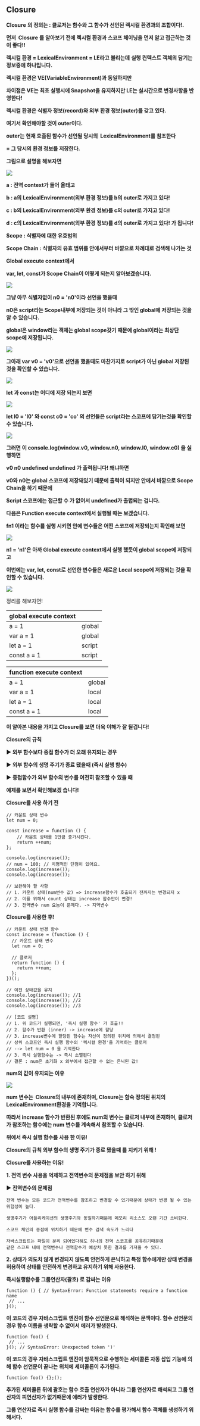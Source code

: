 ## **Closure**

**Closure** **의 정의는 : 클로저는 함수와 그 함수가 선언된 렉시컬 환경과의 조합이다!.**

**먼저  **Closure 를 알아보기 전에 렉시컬 환경과 스코프 체이닝을 먼저 알고 접근하는 것이 좋다!!****

**렉시컬 환경 = LexicalEnvironment = LE라고 불리는데** **실행 컨텍스트 객체의 담기는 정보중에 하나입니다.**

**렉시컬 환경은 VE(VariableEnvironment)과 동일하지만**

**차이점은 VE는 최초 실행시에 Snapshot을 유지하지만 LE는 실시간으로 변경사항을 반영한다!**

**렉시컬 환경은 식별자 정보(record)와 외부 환경 정보(outer)를 갖고 있다.**

**여기서 확인해야할 것이 outer이다.**

**outer는 현재 호출된 함수가 선언될 당시의  LexicalEnvironment를 참조한다** 

**\= 그 당시의 환경 정보를 저장한다.**

**그림으로 설명을 해보자면**

<img src = "https://img1.daumcdn.net/thumb/R1280x0/?scode=mtistory2&fname=https%3A%2F%2Fblog.kakaocdn.net%2Fdn%2FbQTUTR%2Fbtr94knKZd2%2F2UDbFIKIu2mgOa4xGWFQxk%2Fimg.png">

**a : 전역 context가 들어 올태고**

**b : a의 **LexicalEnvironment(외부 환경 정보)를 b의 outer로 가지고 있다!****

**c : b의 **LexicalEnvironment(외부 환경 정보)를 c의 outer로 가지고 있다!****

**d : c의 **LexicalEnvironment(외부 환경 정보)를 d의 outer로 가지고 있다! 가 됩니다!****

**Scope : 식별자에 대한 유효범위**

**Scope Chain : 식별자의 유효 범위를 안에서부터 바깥으로 차례대로 검색해 나가는 것**

**Global execute context에서**

**var, let, const가 Scope Chain이 어떻게 되는지 알아보겠습니다.**

<img src= "https://img1.daumcdn.net/thumb/R1280x0/?scode=mtistory2&fname=https%3A%2F%2Fblog.kakaocdn.net%2Fdn%2FrjKq9%2Fbtr93nLLlnJ%2FL9ogtbtKrnd9XP1mLNFyB1%2Fimg.png">

**그냥 아무 식별자없이 n0 = 'n0'이라 선언을 했을때**

**n0은 script라는 Scope내부에 저장되는 것이 아니라 그 밖인 global에 저장되는 것을 알 수 있습니다.**

**global은 window라는 객체는 global scope갖기 때문에 global이라는 최상단scope에 저장됩니다.**

<img src = "https://img1.daumcdn.net/thumb/R1280x0/?scode=mtistory2&fname=https%3A%2F%2Fblog.kakaocdn.net%2Fdn%2Fz3htL%2Fbtr95qOLhpH%2Fjzb63QLccO4ejbXKLadoak%2Fimg.png">

**그아래 var v0 = 'v0'으로 선언을 했을때도 마찬가지로 script가 아닌 global 저장된것을 확인할 수 있습니다.**

<img src="https://img1.daumcdn.net/thumb/R1280x0/?scode=mtistory2&fname=https%3A%2F%2Fblog.kakaocdn.net%2Fdn%2FBelqy%2Fbtr900xoOCy%2FKPDirZB8kW7jXH1n224Ge0%2Fimg.png">

**let 과 const는 어디에 저장 되는지 보면**

<img src ="https://img1.daumcdn.net/thumb/R1280x0/?scode=mtistory2&fname=https%3A%2F%2Fblog.kakaocdn.net%2Fdn%2FboSo8s%2Fbtr94iKktep%2FyklSE6BInvgtOpA4wsbMt1%2Fimg.png">

**let l0 = 'l0' 와 const c0 = 'co' 의 선언들은 script라는 스코프에 담기는것을 확인할 수 있습니다.**

<img src ="https://img1.daumcdn.net/thumb/R1280x0/?scode=mtistory2&fname=https%3A%2F%2Fblog.kakaocdn.net%2Fdn%2FbgGHBa%2Fbtr91yN8d27%2FUkvKZK7RRejwsLT8dIuErk%2Fimg.png">

**그러면 이 console.log(window.v0, window.n0, window.l0, window.c0) 을 실행하면** 

**v0 n0 undefined undefined 가 출력됩니다! 왜냐하면** 

**v0와 n0는 global 스코프에 저장돼있기 때문에 출력이 되지만 안에서 바깥으로 **Scope Chain을 하기 때문에****

****Script 스코프에는 접근할 수 가 없어서 undefined가 출렵되는 겁니다.****

****다음은 Function execute context에서 실행될 때는 보겠습니다.****

**fn1 이라는 함수를 실행 시키면 안에 변수들은 어떤 스코프에 저장되는지 확인해 보면**

<img src ="https://img1.daumcdn.net/thumb/R1280x0/?scode=mtistory2&fname=https%3A%2F%2Fblog.kakaocdn.net%2Fdn%2FDi29t%2Fbtr92trZaLm%2FooqqORiYLUbJCSpyh1SVqK%2Fimg.png">

**n1 = 'n1'은 아까 Global execute context에서 실행 했듯이 global scope에 저장되고**

**이번에는 var, let, const로 선언한 변수들은 새로운 Local scope에 저장되는 것을 확인할 수 있습니다.**

<img src = "https://img1.daumcdn.net/thumb/R1280x0/?scode=mtistory2&fname=https%3A%2F%2Fblog.kakaocdn.net%2Fdn%2FmOuv4%2Fbtr94uw9BC4%2FetBKAVRnA2ZVbOn8FaJyzk%2Fimg.png">

정리를 해보자면!

| **global execute context** |  |
| --- | --- |
| a = 1 | global |
| var a = 1 | global |
| let a = 1 | script |
| const a = 1 | script |

| **function execute context** |  |
| --- | --- |
| a = 1 | global |
| var a = 1 | local |
| let a = 1 | local |
| const a = 1 | local |

**이 알아본 내용을 가지고 Closure를 보면 더욱 이해가 잘 될겁니다!**

**Closure의 규칙** 

**▶ 외부 함수보다 중접 함수가 더 오래 유지되는 경우**

**▶ ****외부 함수의**** 생명 주기가 종료 됐을때 (즉시 실행 함수)**

**▶ 중첩함수가 **외부 함수의 변수를 여전히 참조할 수 있을 때****

****예제를 보면서 확인해보겠 습니다!****

****Closure를 사용 하기 전****

```
// 카운트 상태 변수
let num = 0;

const increase = function () {
    // 카운트 상태를 1만큼 증가시킨다.
    return ++num;
};

console.log(increase());
// num = 100; // 치명적인 단점이 있어요.
console.log(increase());
console.log(increase());

// 보완해야 할 사항
// 1. 카운트 상태(num변수 값) => increase함수가 호출되기 전까지는 변경되지 x
// 2. 이를 위해서 count 상태는 increase 함수만이 변경!
// 3. 전역변수 num 요놈이 문제다. -> 지역변수
```

**Closure를 사용한 후!**

```
// 카운트 상태 변경 함수 
const increase = (function () {
  // 카운트 상태 변수
  let num = 0;

  // 클로저
  return function () {
    return ++num;
  };
})();

// 이전 상태값을 유지
console.log(increase()); //1
console.log(increase()); //2
console.log(increase()); //3

// [코드 설명]
// 1. 위 코드가 실행되면, '즉시 실행 함수' 가 호출!! 
// 2. 함수가 반환 (inner) -> increase에 할당
// 3. increase변수에 할당된 함수는 자신이 정의된 위치에 의해서 결정된
// 상위 스코프인 즉시 실행 함수의 '렉시컬 환경'을 기억하는 클로저 
// --> let num = 0 을 기억한다
// 3. 즉시 실행함수는 -> 즉시 소멸된다 
// 결론 : num은 초기화 x 외부에서 접근할 수 없는 은닉된 값!
```

**num의 값이 유지되는 이유**

<img src ="https://img1.daumcdn.net/thumb/R1280x0/?scode=mtistory2&fname=https%3A%2F%2Fblog.kakaocdn.net%2Fdn%2Fbi3PHc%2FbtsakcpbD4C%2Fw8xWciKhVDabiOx1mvbtNK%2Fimg.png">

**num 변수는  Closure의 내부에 존재하며, **Closure는 함숙 정의된 위치의**   ****LexicalEnvironment환경을 기억합니다.******

******따라서 increase 함수가 반환된 후에도 num의 변수는 클로저 내부에 존재하며, 클로저가 참조하는 함수에는 num 변수를 계속해서 참조할 수 있습니다.******

**위에서 즉시 실행 함수를 사용 한 이유!**

**Closure의 규칙 외부 함수의 생명 주기가 종료 됐을때 를 지키기 위해 !**

**Closure를 사용하는 이유!**

**1\. 전역 변수 사용을 억제하고 전역변수의 문제점을 보안 하기 위해**

**▶ 전역변수의 문제점**

```
전역 변수는 모든 코드가 전역변수를 참조하고 변경할 수 있기때문에 상태가 변경 될 수 있는 위험성이 높다.

생명주기가 어플리케이션의 생명주기와 동일하기때문에 메모리 리소스도 오랜 기간 소비한다.

스코프 체인의 종점에 위치하기 때문에 변수 검색 속도가 느리다

자바스크립트는 파일이 분리 되어있다해도 하나의 전역 스코프를 공유하기때문에 
같은 스코프 내에 전역변수나 전역함수가 예상치 못한 결과를 가져올 수 있다.
```

**2\. 상태가 의도치 않게 변경되지 않도록 안전하게 은닉하고 특정 함수에게만 상태 변경을 허용하여 상태를 안전하게 변경하고 유지하기 위해 사용한다.**

**즉시실행함수를 그룹연산자(괄호) 로 감싸는 이유**

```
function () { // SyntaxError: Function statements require a function name
 // ...
}();
```

**이 코드의 경우 자바스크립트 엔진이 함수 선언문으로 해석하는 문맥이다. 함수 선언문의 경우 함수 이름을 생략할 수 없어서 에러가 발생한다.**

```
function foo() {
 // ...
}(); // SyntaxError: Unexpected token ')'
```

**이 코드의 경우 자바스크립트 엔진이 암묵적으로 수행하는 세미콜론 자동 삽입 기능에 의해 함수 선언문이 끝나는 위치에 세미콜론이 추가된다.**

```
function foo() {};(); 
```

**추가된 세미콜론 뒤에 괄호는 함수 호출 연산자가 아니라 그룹 연산자로 해석되고 그룹 연산자의 피연산자가 없기때문에 에러가 발생한다.**

**그룹 연산자로 즉시 실행 함수를 감싸는 이유는 함수를 평가해서 함수 객체를 생성하기 위해서다.**
